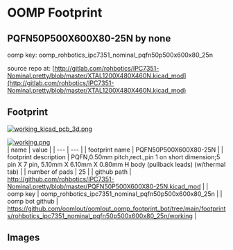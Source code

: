 # OOMP Footprint  
## PQFN50P500X600X80-25N  by none  
  
oomp key: oomp_rohbotics_ipc7351_nominal_pqfn50p500x600x80_25n  
  
source repo at: [http://gitlab.com/rohbotics/IPC7351-Nominal.pretty/blob/master/XTAL1200X480X460N.kicad_mod](http://gitlab.com/rohbotics/IPC7351-Nominal.pretty/blob/master/XTAL1200X480X460N.kicad_mod)  
## Footprint  
  
[![working_kicad_pcb_3d.png](working_kicad_pcb_3d_600.png)](working_kicad_pcb_3d.png)  
  
[![working.png](working_600.png)](working.png)  
| name | value | 
| --- | --- | 
| footprint name | PQFN50P500X600X80-25N | 
| footprint description | PQFN,0.50mm pitch,rect.,pin 1 on short dimension;5 pin X 7 pin, 5.10mm X 6.10mm X 0.80mm H body (pullback leads) (w/thermal tab) | 
| number of pads | 25 | 
| github path | http://github.com/rohbotics/IPC7351-Nominal.pretty/blob/master/PQFN50P500X600X80-25N.kicad_mod | 
| oomp key | oomp_rohbotics_ipc7351_nominal_pqfn50p500x600x80_25n | 
| oomp bot github | https://github.com/oomlout/oomlout_oomp_footprint_bot/tree/main/footprints/rohbotics_ipc7351_nominal_pqfn50p500x600x80_25n/working | 
## Images  
